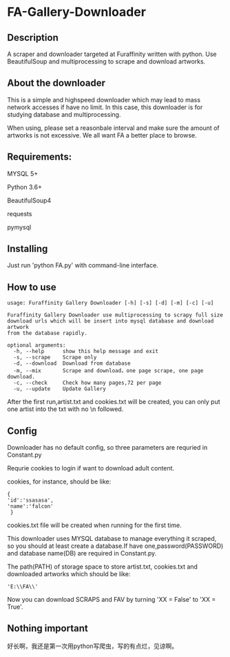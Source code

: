 # FA-Gallery-Downloader
## Description
A scraper and downloader targeted at Furaffinity written with python. Use BeautifulSoup and multiprocessing to scrape and download artworks.

## About the downloader
This is a simple and highspeed downloader which may lead to mass network accesses if have no limit. In this case, this downloader is for studying database and multiprocessing.

When using, please set a reasonbale interval and make sure the amount of artworks is not excessive. We all want FA a better place to browse.

## Requirements:
MYSQL 5+

Python 3.6+

BeautifulSoup4

requests

pymysql

## Installing
Just run 'python FA.py' with command-line interface.

## How to use
```
usage: Furaffinity Gallery Downloader [-h] [-s] [-d] [-m] [-c] [-u]

Furaffinity Gallery Downloader use multiprocessing to scrapy full size
download urls which will be insert into mysql database and download artwork
from the database rapidly.

optional arguments:
  -h, --help      show this help message and exit
  -s, --scrape    Scrape only
  -d, --download  Download from database
  -m, --mix       Scrape and download，one page scrape, one page download.
  -c, --check     Check how many pages,72 per page
  -u, --update    Update Gallery
  ```

After the first run,artist.txt and cookies.txt will be created, you can only put one artist into the txt with no \n followed.

## Config
Downloader has no default config, so three parameters are requried in Constant.py

Requrie cookies to login if want to download adult content.

cookies, for instance, should be like:
```
{
'id':'ssasasa',
'name':'falcon'
 }
 ```
 
 cookies.txt file will be created when running for the first time.
 
 This downloader uses MYSQL database to manage everything it scraped, so you should at least create a database.If have one,password(PASSWORD) and database name(DB) are required in Constant.py.
 
 The path(PATH) of storage space to store artist.txt, cookies.txt and downloaded artworks which should be like:
 
 ```'E:\\FA\\'```
 
 Now you can download SCRAPS and FAV by turning 'XX = False' to 'XX = True'.

## Nothing important
好长啊，我还是第一次用python写爬虫，写的有点烂，见谅啊。
